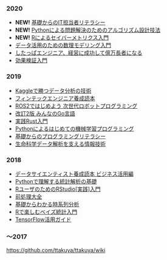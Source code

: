 ### 2020

- **NEW!** [基礎からのIT担当者リテラシー](https://gihyo.jp/book/2020/978-4-297-11720-7)
- **NEW!** [Pythonによる問題解決のためのアルゴリズム設計技法](https://gihyo.jp/book/2020/978-4-297-11686-6)
- **NEW!** [Rによるセイバーメトリクス入門](https://gihyo.jp/book/2020/978-4-297-11684-2)
- [データ活用のための数理モデリング入門](https://gihyo.jp/book/2020/978-4-297-11341-4)
- [したっぱエンジニア、経営に成功して億万長者になる](https://gihyo.jp/book/2020/978-4-297-11119-9)
- [効果検証入門](https://oshigoto.gihyo.co.jp/service/product/8541)

### 2019

- [Kaggleで勝つデータ分析の技術](https://gihyo.jp/book/2019/978-4-297-10843-4)
- [フィンテックエンジニア養成読本](https://gihyo.jp/book/2019/978-4-297-10866-3)
- [ROS2ではじめよう 次世代ロボットプログラミング](https://gihyo.jp/book/2019/978-4-297-10742-0)
- [改訂2版 みんなのGo言語](https://gihyo.jp/book/2019/978-4-297-10727-7)
- [実践Rust入門](https://gihyo.jp/book/2019/978-4-297-10559-4)
- [Pythonによるはじめての機械学習プログラミング](https://gihyo.jp/book/2019/978-4-297-10525-9)
- [基礎からのプログラミングリテラシー](https://gihyo.jp/book/2019/978-4-297-10514-3)
- [生命科学データ解析を支える情報技術](https://gihyo.jp/book/2019/978-4-297-10319-4)

### 2018

- [データサイエンティスト養成読本 ビジネス活用編](https://oshigoto.gihyo.co.jp/service/product/8432) 
- [Pythonで理解する統計解析の基礎](https://gihyo.jp/book/2018/978-4-297-10049-0)
- [RユーザのためのRStudio[実践]入門](https://gihyo.jp/book/2018/978-4-7741-9853-8)
- [前処理大全](https://gihyo.jp/book/2018/978-4-7741-9647-3)
- [基礎からわかる時系列分析](https://gihyo.jp/book/2018/978-4-7741-9646-6)
- [Rで楽しむベイズ統計入門](https://gihyo.jp/book/2018/978-4-7741-9503-2)
- [TensorFlow活用ガイド](https://gihyo.jp/book/2018/978-4-7741-9504-9)

### 〜2017

https://github.com/ttakuya/ttakuya/wiki
